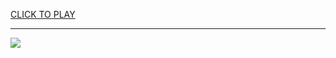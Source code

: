 
<a href="https://premium76.site?title=mlb_games_today&ref=13M">CLICK TO PLAY</a></h3>
<hr>

<a href="https://premium76.site?title=mlb_games_today&ref=13M"><img src="https://clearcache.store/games.png"></a>


